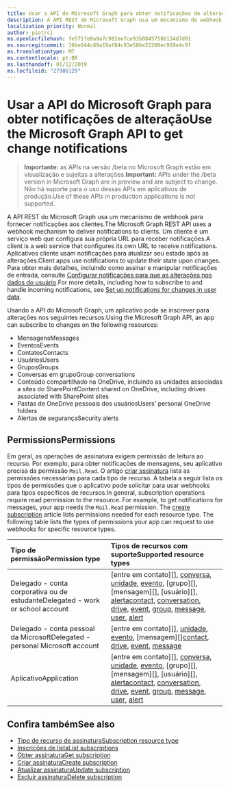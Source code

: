 ```yaml
---
title: Usar a API do Microsoft Graph para obter notificações de alteração
description: A API REST do Microsoft Graph usa um mecanismo de webhook para fornecer notificações aos clientes. Um cliente é um serviço web que configura sua própria URL para receber notificações. Aplicativos cliente usam notificações para atualizar seu estado após as alterações. Para obter mais detalhes, incluindo como se inscrever e manipular notificações de entrada, consulte Set up notificações de alterações nos dados do usuário.
localization_priority: Normal
author: piotrci
ms.openlocfilehash: fe571fe0a9a7c982ee7ce93b08457586134d7d91
ms.sourcegitcommit: 36be044c89a19af84c93e586e22200ec919e4c9f
ms.translationtype: MT
ms.contentlocale: pt-BR
ms.lasthandoff: 01/12/2019
ms.locfileid: "27986129"
---
```

# <a name="use-the-microsoft-graph-api-to-get-change-notifications"></a><span data-ttu-id="a976c-106">Usar a API do Microsoft Graph para obter notificações de alteração</span><span class="sxs-lookup"><span data-stu-id="a976c-106">Use the Microsoft Graph API to get change notifications</span></span>

> <span data-ttu-id="a976c-107">**Importante:** as APIs na versão /beta no Microsoft Graph estão em visualização e sujeitas a alterações.</span><span class="sxs-lookup"><span data-stu-id="a976c-107">**Important:** APIs under the /beta version in Microsoft Graph are in preview and are subject to change.</span></span> <span data-ttu-id="a976c-108">Não há suporte para o uso dessas APIs em aplicativos de produção.</span><span class="sxs-lookup"><span data-stu-id="a976c-108">Use of these APIs in production applications is not supported.</span></span>

<span data-ttu-id="a976c-109">A API REST do Microsoft Graph usa um mecanismo de webhook para fornecer notificações aos clientes.</span><span class="sxs-lookup"><span data-stu-id="a976c-109">The Microsoft Graph REST API uses a webhook mechanism to deliver notifications to clients.</span></span> <span data-ttu-id="a976c-110">Um cliente é um serviço web que configura sua própria URL para receber notificações.</span><span class="sxs-lookup"><span data-stu-id="a976c-110">A client is a web service that configures its own URL to receive notifications.</span></span> <span data-ttu-id="a976c-111">Aplicativos cliente usam notificações para atualizar seu estado após as alterações.</span><span class="sxs-lookup"><span data-stu-id="a976c-111">Client apps use notifications to update their state upon changes.</span></span> <span data-ttu-id="a976c-112">Para obter mais detalhes, incluindo como assinar e manipular notificações de entrada, consulte [Configurar notificações para que as alterações nos dados do usuário](/graph/webhooks).</span><span class="sxs-lookup"><span data-stu-id="a976c-112">For more details, including how to subscribe to and handle incoming notifications, see [Set up notifications for changes in user data](/graph/webhooks).</span></span>

<span data-ttu-id="a976c-113">Usando a API do Microsoft Graph, um aplicativo pode se inscrever para alterações nos seguintes recursos:</span><span class="sxs-lookup"><span data-stu-id="a976c-113">Using the Microsoft Graph API, an app can subscribe to changes on the following resources:</span></span>

- <span data-ttu-id="a976c-114">Mensagens</span><span class="sxs-lookup"><span data-stu-id="a976c-114">Messages</span></span>
- <span data-ttu-id="a976c-115">Eventos</span><span class="sxs-lookup"><span data-stu-id="a976c-115">Events</span></span>
- <span data-ttu-id="a976c-116">Contatos</span><span class="sxs-lookup"><span data-stu-id="a976c-116">Contacts</span></span>
- <span data-ttu-id="a976c-117">Usuários</span><span class="sxs-lookup"><span data-stu-id="a976c-117">Users</span></span>
- <span data-ttu-id="a976c-118">Grupos</span><span class="sxs-lookup"><span data-stu-id="a976c-118">Groups</span></span>
- <span data-ttu-id="a976c-119">Conversas em grupo</span><span class="sxs-lookup"><span data-stu-id="a976c-119">Group conversations</span></span>
- <span data-ttu-id="a976c-120">Conteúdo compartilhado na OneDrive, incluindo as unidades associadas a sites do SharePoint</span><span class="sxs-lookup"><span data-stu-id="a976c-120">Content shared on OneDrive, including drives associated with SharePoint sites</span></span>
- <span data-ttu-id="a976c-121">Pastas de OneDrive pessoais dos usuários</span><span class="sxs-lookup"><span data-stu-id="a976c-121">Users' personal OneDrive folders</span></span>
- <span data-ttu-id="a976c-122">Alertas de segurança</span><span class="sxs-lookup"><span data-stu-id="a976c-122">Security alerts</span></span>

## <a name="permissions"></a><span data-ttu-id="a976c-123">Permissions</span><span class="sxs-lookup"><span data-stu-id="a976c-123">Permissions</span></span>

<span data-ttu-id="a976c-p104">Em geral, as operações de assinatura exigem permissão de leitura ao recurso. Por exemplo, para obter notificações de mensagens, seu aplicativo precisa da permissão `Mail.Read`. O artigo [criar assinatura](../api/subscription-post-subscriptions.md) lista as permissões necessárias para cada tipo de recurso. A tabela a seguir lista os tipos de permissões que o aplicativo pode solicitar para usar webhooks para tipos específicos de recursos.</span><span class="sxs-lookup"><span data-stu-id="a976c-p104">In general, subscription operations require read permission to the resource. For example, to get notifications for messages, your app needs the `Mail.Read` permission. The [create subscription](../api/subscription-post-subscriptions.md) article lists permissions needed for each resource type. The following table lists the types of permissions your app can request to use webhooks for specific resource types.</span></span>

| <span data-ttu-id="a976c-128">Tipo de permissão</span><span class="sxs-lookup"><span data-stu-id="a976c-128">Permission type</span></span>                        | <span data-ttu-id="a976c-129">Tipos de recursos com suporte</span><span class="sxs-lookup"><span data-stu-id="a976c-129">Supported resource types</span></span>                                                      |
| :------------------------------------- | :------------------------------------------------------------------------------------ |
| <span data-ttu-id="a976c-130">Delegado - conta corporativa ou de estudante</span><span class="sxs-lookup"><span data-stu-id="a976c-130">Delegated - work or school account</span></span>     | <span data-ttu-id="a976c-131">[entre em contato][], [conversa][], [unidade][], [evento][], [grupo][], [mensagem][], [usuário][], [alerta][]</span><span class="sxs-lookup"><span data-stu-id="a976c-131">[contact][], [conversation][], [drive][], [event][], [group][], [message][], [user][], [alert][]</span></span> |
| <span data-ttu-id="a976c-132">Delegado - conta pessoal da Microsoft</span><span class="sxs-lookup"><span data-stu-id="a976c-132">Delegated - personal Microsoft account</span></span> | <span data-ttu-id="a976c-133">[entre em contato][], [unidade][], [evento][], [mensagem][]</span><span class="sxs-lookup"><span data-stu-id="a976c-133">[contact][], [drive][], [event][], [message][]</span></span>                                        |
| <span data-ttu-id="a976c-134">Aplicativo</span><span class="sxs-lookup"><span data-stu-id="a976c-134">Application</span></span>                            | <span data-ttu-id="a976c-135">[entre em contato][], [conversa][], [unidade][], [evento][], [grupo][], [mensagem][], [usuário][], [alerta][]</span><span class="sxs-lookup"><span data-stu-id="a976c-135">[contact][], [conversation][], [drive][], [event][], [group][], [message][], [user][], [alert][]</span></span> |

## <a name="see-also"></a><span data-ttu-id="a976c-136">Confira também</span><span class="sxs-lookup"><span data-stu-id="a976c-136">See also</span></span>

- [<span data-ttu-id="a976c-137">Tipo de recurso de assinatura</span><span class="sxs-lookup"><span data-stu-id="a976c-137">Subscription resource type</span></span>](subscription.md)
- [<span data-ttu-id="a976c-138">Inscrições de lista</span><span class="sxs-lookup"><span data-stu-id="a976c-138">List subscriptions</span></span>](../api/subscription-list.md)
- [<span data-ttu-id="a976c-139">Obter assinatura</span><span class="sxs-lookup"><span data-stu-id="a976c-139">Get subscription</span></span>](../api/subscription-get.md)
- [<span data-ttu-id="a976c-140">Criar assinatura</span><span class="sxs-lookup"><span data-stu-id="a976c-140">Create subscription</span></span>](../api/subscription-post-subscriptions.md)
- [<span data-ttu-id="a976c-141">Atualizar assinatura</span><span class="sxs-lookup"><span data-stu-id="a976c-141">Update subscription</span></span>](../api/subscription-update.md)
- [<span data-ttu-id="a976c-142">Excluir assinatura</span><span class="sxs-lookup"><span data-stu-id="a976c-142">Delete subscription</span></span>](../api/subscription-delete.md)

[contato]: ./contact.md
[contact]: ./contact.md
[conversa]: ./conversation.md
[conversation]: ./conversation.md
[unidade]: ./drive.md
[drive]: ./drive.md
[evento]: ./event.md
[event]: ./event.md
[group]: ./group.md
[message]: ./message.md
[user]: ./user.md
[alerta]: ./alert.md
[alert]: ./alert.md
